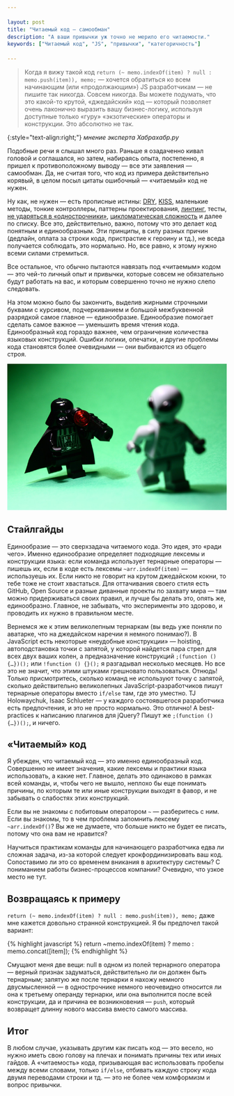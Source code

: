 ```yaml
---

layout: post
title: "Читаемый код — самообман"
description: "А ваши привычки уж точно не мерило его читаемости."
keywords: ["Читаемый код", "JS", "привычки", "категоричность"]

---
```


> Когда я вижу такой код `return (~ memo.indexOf(item) ? null : memo.push(item)), memo;`
— хочется обратиться ко всем начинающим (или «продолжающим») JS разработчикам —
не пишите так никогда. Совсем никогда. Вы можете подумать, что это какой-то крутой,
«джедайский» код — который позволяет очень лаконично выразить вашу бизнес-логику, 
используя доступные только «гуру» «экзотические» операторы и конструкции. 
Это абсолютно не так.

{:style="text-align:right;"}
_мнение эксперта Хабрахабр.ру_

Подобные речи я слышал много раз. Раньше я озадаченно кивал головой и соглашался, но
затем, набираясь опыта, постепенно, я пришел к противополож&shy;ному выводу — 
все эти заявления — самообман. Да, не считая того, что код из примера действительно
корявый, в целом посыл цитаты ошибочный — «читаемый» код не нужен. 

Ну как, не нужен — есть прописные истины: [DRY][4], [KISS][5], маленькие методы,
тонкие контроллеры, паттерны проектирования, [линтинг][3], тесты, [не ударяться в «однострочники»][2], 
[цикломатическая сложность][1] и далее по списку. Все это, действительно, важно, потому что 
это делает код понятным и единообразным. Эти принципы, в силу разных причин (дедлайн, 
оплата за строки кода, пристрастие к героину и тд.), не вседа получается соблюдать, это нормально. 
Но, все равно, к этому нужно всеми силами стремиться.

Все остальное, что обычно пытаются навязать под «читаемым» кодом — это
чей-то личный опыт и привычки, которые совсем не обязательно будут работать
на вас, и которым совершенно точно не нужно слепо следовать.

На этом можно было бы закончить, выделив жирными строчными буквами с курсивом, подчеркиванием
и большой межбуквенной разрядкой самое главное — единообразие. Единообразие помогает сделать
самое важное — уменьшить время чтения кода. Единообразный код гораздо важнее, чем
ограничение количества языковых конструкций. Ошибки логики, опечатки, и другие проблемы кода
становятся более очевидными — они выбиваются из общего строя.

![](/assets/articles-assets/darth-n-alien.jpg)


## Стайлгайды

Единообразие — это сверхзадача читаемого кода. Это идея, это «ради чего». 
Именно единообразие определяет подходящие лексемы и конструкции языка:
если команда использует тернарные операторы — пишешь их, если в коде есть
лексемы `~arr.indexOf(item)` — используешь их. Если никто не говорит
на крутом джедайском кокни, то тебе тоже не стоит хвастаться. Для оттачивания
своего стиля есть GitHub, Open Source и разные диванные проекты по захвату мира
— там можно придерживаться своих правил, и лучше бы делать это, опять же,
единообразно. Главное, не забывать, что эксперименты это здорово, и проводить их
нужно в правильном месте.

Вернемся же к этим великолепным тернаркам (вы ведь уже поняли по аватарке, что на
джедайском наречии я немного понимаю?). В JavaScript есть некоторые «неудобные
конструкции» — hoisting, автоподстановка точки с запятой, у которой найдется
пара стрел для всех двух ваших колен, а предназначение конструкций `;(function () {…})();`
или `!function () {}();` я разгадывал несколько месяцев. Но все это не значит, что этими
штуками грешновато пользоваться. Отнюдь! Только присмотритесь, сколько команд
не используют точку с запятой, сколько действительно великолепных JavaScript-разработчиков
пишут тернарные операторы вместо `if/else` там, где это уместно. TJ Holowaychuk, Isaac Schlueter —
у каждого состоявшегося разработчика есть предпочтения, и это не просто нормально. Это отлично! А best-practices
к написанию плагинов для jQuery? Пишут же `;(function () {…})();`, и ничего.


##  «Читаемый» код

Я убежден, что читаемый код — это именно единообразный код. Совершенно не имеет 
значения, какие лексемы и практики языка использовать, а какие нет. Главное, 
делать это одинаково в рамках всей команды, и, чтобы чего не вышло, неплохо 
бы еще понимать причины, по которым те или иные конструкции выходят в фавор, и
не забывать о слабостях этих конструкций.

Если вы не знакомы с побитовым оператором `~` — разберитесь с ним. Если вы 
знакомы, то в чем проблема запомнить лексему `~arr.indexOf()`? Вы же не думаете,
что больше никто не будет ее писать, потому что она вам не нравится?

Научиться практикам команды для начинающего разработчика едва ли сложная задача, 
из-за которой следует крокфординизировать ваш код. Сопоставимо ли это со 
временем вникания в архитектуру системы? С пониманием работы бизнес-процессов 
компании? Очевидно, что узкое место не тут.


## Возвращаясь к примеру

`return (~ memo.indexOf(item) ? null : memo.push(item)), memo;` даже мне 
кажется  довольно странной конструкцией. Я бы предпочел такой вариант:

{% highlight javascript %}
return ~memo.indexOf(item)
  ? memo
  : memo.concat([item]);
{% endhighlight %}

Смущают меня две вещи: null в одном из полей тернарного оператора — верный признак
задуматься, действительно ли он должен быть тернарным; запятую же после тернарки
я нахожу немного двусмысленной — в однострочнике немного неочевидно относится ли она
к третьему операнду тернарки, или она выполнится после всей конструкции, да и причина
ее возникновения — `push`, который возвращет длинну нового массива вместо самого массива. 


## Итог
 
В любом случае, указывать другим как писать код — это весело, но нужно иметь
свою голову на плечах и понимать причины тех или иных гайдов. А «читаемость» кода,
призывающая вас использовать пробелы между всеми словами, только `if/else`, 
отбивать каждую строку кода двумя переводами строки и тд. — это не более чем
комформизм и вопрос привычки.




[1]: https://ru.wikipedia.org/wiki/%D6%E8%EA%EB%EE%EC%E0%F2%E8%F7%E5%F1%EA%E0%FF_%F1%EB%EE%E6%ED%EE%F1%F2%FC
[2]: https://ru.wikipedia.org/wiki/%D0%9A%D0%BE%D0%BB%D0%B8%D1%87%D0%B5%D1%81%D1%82%D0%B2%D0%BE_%D1%81%D1%82%D1%80%D0%BE%D0%BA_%D0%BA%D0%BE%D0%B4%D0%B0
[3]: http://www.jshint.com/
[4]: https://ru.wikipedia.org/wiki/Don%27t_repeat_yourself
[5]: https://ru.wikipedia.org/wiki/KISS_(%D0%BF%D1%80%D0%B8%D0%BD%D1%86%D0%B8%D0%BF)
